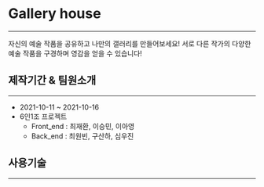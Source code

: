 # Gallery house
-----------------
자신의 예술 작품을 공유하고 나만의  갤러리를 만들어보세요! 
서로 다른 작가의 다양한 예술 작품을 구경하며 영감을 얻을 수 있습니다!

## 제작기간 & 팀원소개
------------------
- 2021-10-11 ~ 2021-10-16
- 6인1조 프로젝트
  - Front_end : 최재환, 이승민, 이아영
  - Back_end : 최원빈, 구산하, 심우진 

## 사용기술
-------------
